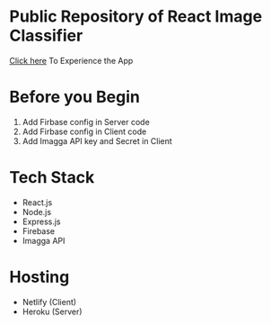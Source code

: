 # Public Repository of React Image Classifier

 [Click here](https://richardjob-image-classifier.netlify.app) To Experience the App
 
 # Before you Begin
 1. Add Firbase config in Server code
 2. Add Firbase config in Client code
 3. Add Imagga API key and Secret in Client
 
 # Tech Stack
 + React.js
 + Node.js
 + Express.js
 + Firebase
 + Imagga API
 
 # Hosting
 + Netlify (Client)
 + Heroku (Server)
 
 
